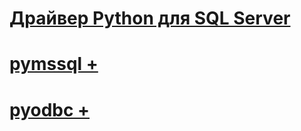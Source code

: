 # [Драйвер Python для SQL Server](python-driver-for-sql-server.md)

# [pymssql +](../../connect/python/pymssql/python-sql-driver-pymssql.md)
# [pyodbc +](../../connect/python/pyodbc/python-sql-driver-pyodbc.md)
